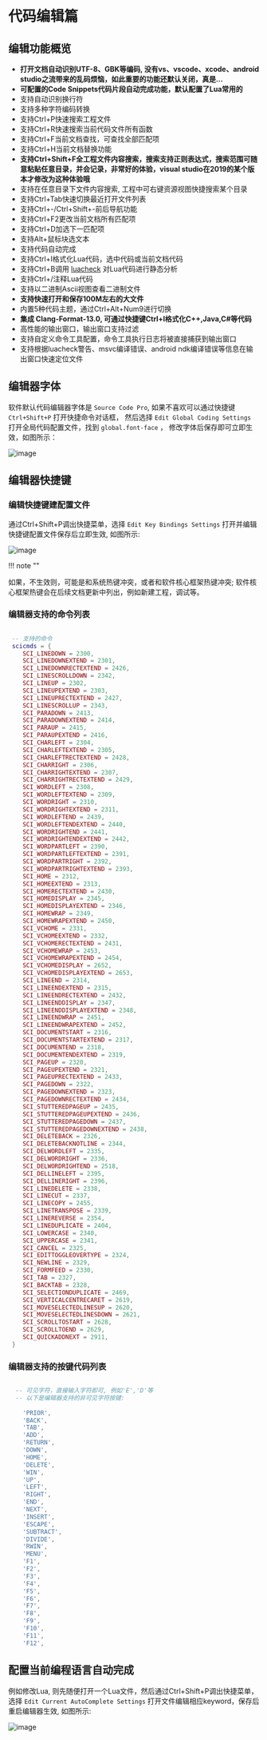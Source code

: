 # 代码编辑篇

## 编辑功能概览

* **打开文档自动识别UTF-8、GBK等编码, 没有vs、vscode、xcode、android studio之流带来的乱码烦恼，如此重要的功能还默认关闭，真是...**
* **可配置的Code Snippets代码片段自动完成功能，默认配置了Lua常用的**
* 支持自动识别换行符
* 支持多种字符编码转换
* 支持Ctrl+P快速搜索工程文件
* 支持Ctrl+R快速搜索当前代码文件所有函数
* 支持Ctrl+F当前文档查找，可查找全部匹配项
* 支持Ctrl+H当前文档替换功能
* **支持Ctrl+Shift+F全工程文件内容搜索，搜索支持正则表达式，搜索范围可随意粘贴任意目录，并会记录，非常好的体验，visual studio在2019的某个版本才修改为这种体验哦**
* 支持在任意目录下文件内容搜索, 工程中可右键资源视图快捷搜索某个目录
* 支持Ctrl+Tab快速切换最近打开文件列表
* 支持Ctrl+-/Ctrl+Shift+-前后导航功能
* 支持Ctrl+F2更改当前文档所有匹配项
* 支持Ctrl+D加选下一匹配项
* 支持Alt+鼠标块选文本
* 支持代码自动完成
* 支持Ctrl+I格式化Lua代码，选中代码或当前文档代码
* 支持Ctrl+B调用 [luacheck](https://github.com/mpeterv/luacheck) 对Lua代码进行静态分析
* 支持Ctrl+/注释Lua代码
* 支持以二进制Ascii视图查看二进制文件
* **支持快速打开和保存100M左右的大文件**
* 内置5种代码主题，通过Ctrl+Alt+Num9进行切换
* **集成 Clang-Format-13.0, 可通过快捷键Ctrl+I格式化C++,Java,C#等代码**
* 高性能的输出窗口，输出窗口支持过滤
* 支持自定义命令工具配置，命令工具执行日志将被直接捕获到输出窗口
* 支持根据luacheck警告、msvc编译错误、android ndk编译错误等信息在输出窗口快速定位文件

## 编辑器字体

软件默认代码编辑器字体是 ``Source Code Pro``, 如果不喜欢可以通过快捷键 ``Ctrl+Shift+P`` 打开快捷命令对话框，
然后选择 ``Edit Global Coding Settings`` 打开全局代码配置文件，找到 ``global.font-face`` ， 
修改字体后保存即可立即生效，如图所示：

![image](../assets/images/c1_01.png)  

## 编辑器快捷键

### 编辑快捷键建配置文件

通过Ctrl+Shift+P调出快捷菜单，选择 ``Edit Key Bindings Settings`` 打开并编辑快捷键配置文件保存后立即生效,
如图所示:

![image](../assets/images/c1_02.png)

!!! note ""

  如果，不生效则，可能是和系统热键冲突，或者和软件核心框架热键冲突; 软件核心框架热键会在后续文档更新中列出，例如新建工程，调试等。

### 编辑器支持的命令列表

```lua

 -- 支持的命令
 scicmds = {
    SCI_LINEDOWN = 2300,
    SCI_LINEDOWNEXTEND = 2301,
    SCI_LINEDOWNRECTEXTEND = 2426,
    SCI_LINESCROLLDOWN = 2342,
    SCI_LINEUP = 2302,
    SCI_LINEUPEXTEND = 2303,
    SCI_LINEUPRECTEXTEND = 2427,
    SCI_LINESCROLLUP = 2343,
    SCI_PARADOWN = 2413,
    SCI_PARADOWNEXTEND = 2414,
    SCI_PARAUP = 2415,
    SCI_PARAUPEXTEND = 2416,
    SCI_CHARLEFT = 2304,
    SCI_CHARLEFTEXTEND = 2305,
    SCI_CHARLEFTRECTEXTEND = 2428,
    SCI_CHARRIGHT = 2306,
    SCI_CHARRIGHTEXTEND = 2307,
    SCI_CHARRIGHTRECTEXTEND = 2429,
    SCI_WORDLEFT = 2308,
    SCI_WORDLEFTEXTEND = 2309,
    SCI_WORDRIGHT = 2310,
    SCI_WORDRIGHTEXTEND = 2311,
    SCI_WORDLEFTEND = 2439,
    SCI_WORDLEFTENDEXTEND = 2440,
    SCI_WORDRIGHTEND = 2441,
    SCI_WORDRIGHTENDEXTEND = 2442,
    SCI_WORDPARTLEFT = 2390,
    SCI_WORDPARTLEFTEXTEND = 2391,
    SCI_WORDPARTRIGHT = 2392,
    SCI_WORDPARTRIGHTEXTEND = 2393,
    SCI_HOME = 2312,
    SCI_HOMEEXTEND = 2313,
    SCI_HOMERECTEXTEND = 2430,
    SCI_HOMEDISPLAY = 2345,
    SCI_HOMEDISPLAYEXTEND = 2346,
    SCI_HOMEWRAP = 2349,
    SCI_HOMEWRAPEXTEND = 2450,
    SCI_VCHOME = 2331,
    SCI_VCHOMEEXTEND = 2332,
    SCI_VCHOMERECTEXTEND = 2431,
    SCI_VCHOMEWRAP = 2453,
    SCI_VCHOMEWRAPEXTEND = 2454,
    SCI_VCHOMEDISPLAY = 2652,
    SCI_VCHOMEDISPLAYEXTEND = 2653,
    SCI_LINEEND = 2314,
    SCI_LINEENDEXTEND = 2315,
    SCI_LINEENDRECTEXTEND = 2432,
    SCI_LINEENDDISPLAY = 2347,
    SCI_LINEENDDISPLAYEXTEND = 2348,
    SCI_LINEENDWRAP = 2451,
    SCI_LINEENDWRAPEXTEND = 2452,
    SCI_DOCUMENTSTART = 2316,
    SCI_DOCUMENTSTARTEXTEND = 2317,
    SCI_DOCUMENTEND = 2318,
    SCI_DOCUMENTENDEXTEND = 2319,
    SCI_PAGEUP = 2320,
    SCI_PAGEUPEXTEND = 2321,
    SCI_PAGEUPRECTEXTEND = 2433,
    SCI_PAGEDOWN = 2322,
    SCI_PAGEDOWNEXTEND = 2323,
    SCI_PAGEDOWNRECTEXTEND = 2434,
    SCI_STUTTEREDPAGEUP = 2435,
    SCI_STUTTEREDPAGEUPEXTEND = 2436,
    SCI_STUTTEREDPAGEDOWN = 2437,
    SCI_STUTTEREDPAGEDOWNEXTEND = 2438,
    SCI_DELETEBACK = 2326,
    SCI_DELETEBACKNOTLINE = 2344,
    SCI_DELWORDLEFT = 2335,
    SCI_DELWORDRIGHT = 2336,
    SCI_DELWORDRIGHTEND = 2518,
    SCI_DELLINELEFT = 2395,
    SCI_DELLINERIGHT = 2396,
    SCI_LINEDELETE = 2338,
    SCI_LINECUT = 2337,
    SCI_LINECOPY = 2455,
    SCI_LINETRANSPOSE = 2339,
    SCI_LINEREVERSE = 2354,
    SCI_LINEDUPLICATE = 2404,
    SCI_LOWERCASE = 2340,
    SCI_UPPERCASE = 2341,
    SCI_CANCEL = 2325,
    SCI_EDITTOGGLEOVERTYPE = 2324,
    SCI_NEWLINE = 2329,
    SCI_FORMFEED = 2330,
    SCI_TAB = 2327,
    SCI_BACKTAB = 2328,
    SCI_SELECTIONDUPLICATE = 2469,
    SCI_VERTICALCENTRECARET = 2619,
    SCI_MOVESELECTEDLINESUP = 2620,
    SCI_MOVESELECTEDLINESDOWN = 2621,
    SCI_SCROLLTOSTART = 2628,
    SCI_SCROLLTOEND = 2629,
    SCI_QUICKADDNEXT = 2911,
 }
```

### 编辑器支持的按键代码列表

```lua

  -- 可见字符，直接输入字符即可, 例如'E','D'等
  -- 以下是编辑器支持的非可见字符按键:
  
    'PRIOR',
    'BACK',
    'TAB',
    'ADD',
    'RETURN',
    'DOWN',
    'HOME',
    'DELETE',
    'WIN',
    'UP',
    'LEFT',
    'RIGHT',
    'END',
    'NEXT',
    'INSERT',
    'ESCAPE',
    'SUBTRACT',
    'DIVIDE',
    'RWIN',
    'MENU',
    'F1',
    'F2',
    'F3',
    'F4',
    'F5',
    'F6',
    'F7',
    'F8',
    'F9',
    'F10',
    'F11',
    'F12',

```

## 配置当前编程语言自动完成

例如修改Lua, 则先随便打开一个Lua文件，然后通过Ctrl+Shift+P调出快捷菜单，选择 ``Edit Current AutoComplete Settings`` 打开文件编辑相应keyword，保存后重启编辑器生效,
如图所示:

![image](../assets/images/c1_03.png)
